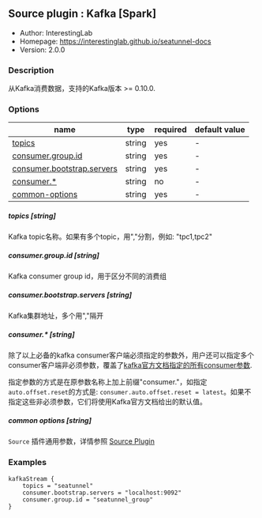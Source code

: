 ## Source plugin : Kafka [Spark]

* Author: InterestingLab
* Homepage: https://interestinglab.github.io/seatunnel-docs
* Version: 2.0.0

### Description

从Kafka消费数据，支持的Kafka版本 >= 0.10.0.

### Options

| name | type | required | default value |
| --- | --- | --- | --- |
| [topics](#topics-string) | string | yes | - |
| [consumer.group.id](#consumergroupid-string) | string | yes | - |
| [consumer.bootstrap.servers](#consumerbootstrapservers-string) | string | yes | - |
| [consumer.*](#consumer-string) | string | no | - |
| [common-options](#common-options-string)| string | yes | - |


##### topics [string]

Kafka topic名称。如果有多个topic，用","分割，例如: "tpc1,tpc2"

##### consumer.group.id [string]

Kafka consumer group id，用于区分不同的消费组

##### consumer.bootstrap.servers [string]

Kafka集群地址，多个用","隔开

##### consumer.* [string]

除了以上必备的kafka consumer客户端必须指定的参数外，用户还可以指定多个consumer客户端非必须参数，覆盖了[kafka官方文档指定的所有consumer参数](http://kafka.apache.org/documentation.html#oldconsumerconfigs).

指定参数的方式是在原参数名称上加上前缀"consumer."，如指定`auto.offset.reset`的方式是: `consumer.auto.offset.reset = latest`。如果不指定这些非必须参数，它们将使用Kafka官方文档给出的默认值。

##### common options [string]

`Source` 插件通用参数，详情参照 [Source Plugin](/zh-cn/v2/spark/configuration/source-plugins/)


### Examples

```
kafkaStream {
    topics = "seatunnel"
    consumer.bootstrap.servers = "localhost:9092"
    consumer.group.id = "seatunnel_group"
}
```
